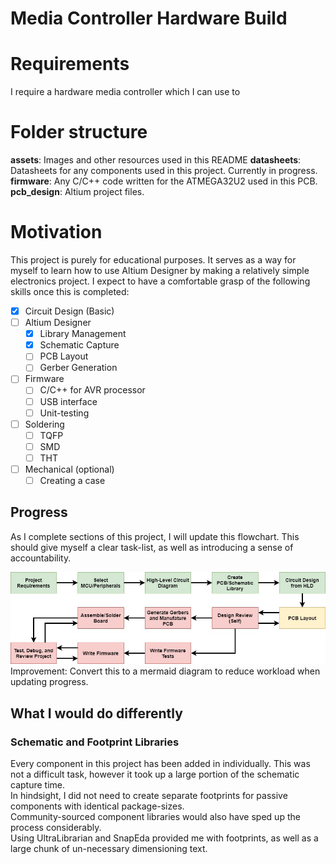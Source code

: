 # Media Controller Hardware Build

# Requirements

I require a hardware media controller which I can use to

# Folder structure

**assets**: Images and other resources used in this README
**datasheets**: Datasheets for any components used in this project. Currently in progress.
**firmware**: Any C/C++ code written for the ATMEGA32U2 used in this PCB.
**pcb_design**: Altium project files.

# Motivation

This project is purely for educational purposes. It serves as a way for myself to learn how to use Altium Designer by making a relatively simple electronics project. I expect to have a comfortable grasp of the following skills once this is completed:

- [x] Circuit Design (Basic)
- [ ] Altium Designer
  - [x] Library Management
  - [x] Schematic Capture
  - [ ] PCB Layout
  - [ ] Gerber Generation
- [ ] Firmware
  - [ ] C/C++ for AVR processor
  - [ ] USB interface
  - [ ] Unit-testing
- [ ] Soldering
  - [ ] TQFP
  - [ ] SMD
  - [ ] THT
- [ ] Mechanical (optional)
  - [ ] Creating a case

## Progress

As I complete sections of this project, I will update this flowchart. This should give myself a clear task-list, as well as introducing a sense of accountability.

![MediaControllerProjectFlow](/assets/MediaControllerProjectFlow.jpeg)
Improvement: Convert this to a mermaid diagram to reduce workload when updating progress.

## What I would do differently

### Schematic and Footprint Libraries

Every component in this project has been added in individually. This was not a difficult task, however it took up a large portion of the schematic capture time. </br>
In hindsight, I did not need to create separate footprints for passive components with identical package-sizes. </br>
Community-sourced component libraries would also have sped up the process considerably. </br>
Using UltraLibrarian and SnapEda provided me with footprints, as well as a large chunk of un-necessary dimensioning text.
